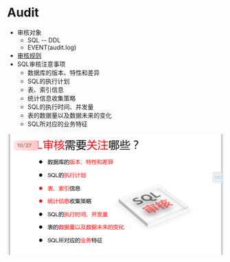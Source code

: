 # Audit

- 审核对象
  - SQL -- DDL
  - EVENT(audit.log)
- [审核规则](Rules.md)
- SQL审核注意事项
  - 数据库的版本、特性和差异
  - SQL的执行计划
  - 表、索引信息
  - 统计信息收集策略
  - SQL的执行时间、并发量
  - 表的数据量以及数据未来的变化
  - SQL所对应的业务特征

![SQL审核注意事项](IMG_1539.PNG)


